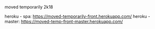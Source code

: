 moved temporarily 2k18


heroku - spa: https://moved-temporarily-front.herokuapp.com/
heroku - master: https://moved-temp-front-master.herokuapp.com/
